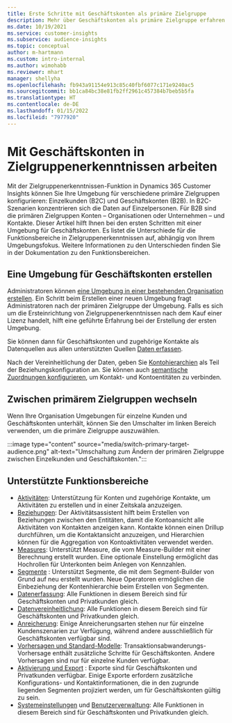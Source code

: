 ```yaml
---
title: Erste Schritte mit Geschäftskonten als primäre Zielgruppe
description: Mehr über Geschäftskonten als primäre Zielgruppe erfahren Dynamics 365 Customer Insights.
ms.date: 10/19/2021
ms.service: customer-insights
ms.subservice: audience-insights
ms.topic: conceptual
author: m-hartmann
ms.custom: intro-internal
ms.author: wimohabb
ms.reviewer: mhart
manager: shellyha
ms.openlocfilehash: fb943a91154e913c85c40fbf6077c171e9240ac5
ms.sourcegitcommit: bb1ca84bc38e81fb2ff2961c457384b7beb5b5fa
ms.translationtype: HT
ms.contentlocale: de-DE
ms.lasthandoff: 01/15/2022
ms.locfileid: "7977920"
---
```

# <a name="work-with-business-accounts-in-audience-insights"></a>Mit Geschäftskonten in Zielgruppenerkenntnissen arbeiten

Mit der Zielgruppenerkenntnissen-Funktion in Dynamics 365 Customer Insights können Sie Ihre Umgebung für verschiedene primäre Zielgruppen konfigurieren: Einzelkunden (B2C) und Geschäftskonten (B2B). In B2C-Szenarien konzentrieren sich die Daten auf Einzelpersonen. Für B2B sind die primären Zielgruppen Konten – Organisationen oder Unternehmen – und Kontakte. Dieser Artikel hilft Ihnen bei den ersten Schritten mit einer Umgebung für Geschäftskonten. Es listet die Unterschiede für die Funktionsbereiche in Zielgruppenerkenntnissen auf, abhängig von Ihrem Umgebungsfokus. Weitere Informationen zu den Unterschieden finden Sie in der Dokumentation zu den Funktionsbereichen. 

## <a name="create-an-environment-for-business-accounts"></a>Eine Umgebung für Geschäftskonten erstellen

Administratoren können [eine Umgebung in einer bestehenden Organisation erstellen](create-environment.md). Ein Schritt beim Erstellen einer neuen Umgebung fragt Administratoren nach der primären Zielgruppe der Umgebung. Falls es sich um die Ersteinrichtung von Zielgruppenerkenntnissen nach dem Kauf einer Lizenz handelt, hilft eine geführte Erfahrung bei der Erstellung der ersten Umgebung.

Sie können dann für Geschäftskonten und zugehörige Kontakte als Datenquellen aus allen unterstützten Quellen [Daten erfassen](data-sources.md).

Nach der Vereinheitlichung der Daten, geben Sie [Kontohierarchien](relationships.md#set-up-account-hierarchies) als Teil der Beziehungskonfiguration an. Sie können auch [semantische Zuordnungen konfigurieren](semantic-mappings.md), um Kontakt- und Kontoentitäten zu verbinden. 

## <a name="switch-between-primary-target-audience"></a>Zwischen primärem Zielgruppen wechseln

Wenn Ihre Organisation Umgebungen für einzelne Kunden und Geschäftskonten unterhält, können Sie den Umschalter im linken Bereich verwenden, um die primäre Zielgruppe auszuwählen.

:::image type="content" source="media/switch-primary-target-audience.png" alt-text="Umschaltung zum Ändern der primären Zielgruppe zwischen Einzelkunden und Geschäftskonten.":::

## <a name="supported-feature-areas"></a>Unterstützte Funktionsbereiche

- [Aktivitäten](activities.md): Unterstützung für Konten und zugehörige Kontakte, um Aktivitäten zu erstellen und in einer Zeitskala anzuzeigen.
- [Beziehungen](relationships.md): Der Aktivitätsassistent hilft beim Erstellen von Beziehungen zwischen den Entitäten, damit die Kontoansicht alle Aktivitäten von Kontakten anzeigen kann. Kontakte können einen Drillup durchführen, um die Kontaktansicht anzuzeigen, und Hierarchien können für die Aggregation von Kontoaktivitäten verwendet werden.
- [Measures](measures.md): Unterstützt Measure, die vom Measure-Builder mit einer Berechnung erstellt wurden. Eine optionale Einstellung ermöglicht das Hochrollen für Unterkonten beim Anlegen von Kennzahlen.
- [Segmente](segments.md) : Unterstützt Segmente, die mit dem Segment-Builder von Grund auf neu erstellt wurden. Neue Operatoren ermöglichen die Einbeziehung der Kontenhierarchie beim Erstellen von Segmenten.
- [Datenerfassung](data-sources.md): Alle Funktionen in diesem Bereich sind für Geschäftskonten und Privatkunden gleich.
- [Datenvereinheitlichung](data-unification.md): Alle Funktionen in diesem Bereich sind für Geschäftskonten und Privatkunden gleich.
- [Anreicherung](enrichment-hub.md): Einige Anreicherungsarten stehen nur für einzelne Kundenszenarien zur Verfügung, während andere ausschließlich für Geschäftskonten verfügbar sind.
- [Vorhersagen und Standard-Modelle](predictions-overview.md): Transaktionsabwanderungs-Vorhersage enthält zusätzliche Schritte für Geschäftskonten. Andere Vorhersagen sind nur für einzelne Kunden verfügbar.
- [Aktivierung und Export](export-destinations.md) : Exporte sind für Geschäftskonten und Privatkunden verfügbar. Einige Exporte erfordern zusätzliche Konfigurations- und Kontaktinformationen, die in den zugrunde liegenden Segmenten projiziert werden, um für Geschäftskonten gültig zu sein.
- [Systemeinstellungen](system.md) und [Benutzerverwaltung](permissions.md): Alle Funktionen in diesem Bereich sind für Geschäftskonten und Privatkunden gleich.

